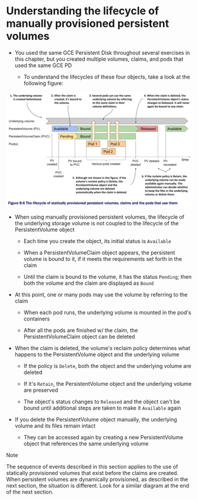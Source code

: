 # Understanding the lifecycle of manually provisioned persistent volumes

* You used the same GCE Persistent Disk throughout several exercises in this chapter, but you created multiple volumes, claims, and pods that used the same GCE PD

  * To understand the lifecycles of these four objects, take a look at the following figure:

![Fig. 1 The lifecycle of statically provisioned persistent volumes, claims and the pods that use them](../../../../../../img/kubernetes-in-action.demo/chpt08/section02/create-persistent-volumes-and-claims/persistent-volumes-lifecycle/diag01.png)

* When using manually provisioned persistent volumes, the lifecycle of the underlying storage volume is not coupled to the lifecycle of the PersistentVolume object

  * Each time you create the object, its initial status is `Available`

  * When a PersistentVolumeClaim object appears, the persistent volume is bound to it, if it meets the requirements set forth in the claim

  * Until the claim is bound to the volume, it has the status `Pending`; then both the volume and the claim are displayed as `Bound`

* At this point, one or many pods may use the volume by referring to the claim

  * When each pod runs, the underlying volume is mounted in the pod's containers

  * After all the pods are finished w/ the claim, the PersistentVolumeClaim object can be deleted

* When the claim is deleted, the volume's reclaim policy determines what happens to the PersistentVolume object and the underlying volume

  * If the policy is `Delete`, both the object and the underlying volume are deleted

  * If it's `Retain`, the PersistentVolume object and the underlying volume are preserved

  * The object's status changes to `Released` and the object can't be bound until additional steps are taken to make it `Available` again

* If you delete the PersistentVolume object manually, the underlying volume and its files remain intact

  * They can be accessed again by creating a new PersistentVolume object that references the same underlying volume

> [!NOTE]
> 
> The sequence of events described in this section applies to the use of statically provisioned volumes that exist before the claims are created. When persistent volumes are dynamically provisioned, as described in the next section, the situation is different. Look for a similar diagram at the end of the next section.
